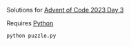 Solutions for [Advent of Code 2023 Day 3](https://adventofcode.com/2023/day/3)

Requires [Python](https://www.python.org/downloads/)

```
python puzzle.py
```